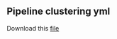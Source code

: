 Pipeline clustering yml
-----------------------------

Download this [file](pipeline.yml)

```{literalinclude} pipeline.yml
```
